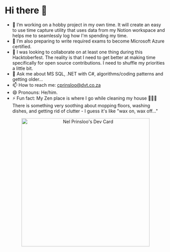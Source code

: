 # Hi there 👋

<!--
**NelCapeTown/NelCapeTown** is a ✨ _special_ ✨ repository because its `README.md` (this file) appears on your GitHub profile.

Here are some ideas to get you started: -->

- 🔭 I’m working on a hobby project in my own time.  It will create an easy to use time capture utility that uses data from my Notion workspace and helps me to seamlessly log how I'm spending my time.
- 🌱 I’m also preparing to write required exams to become Microsoft Azure certified.  
- 👯 I was looking to collaborate on at least one thing during this Hacktoberfest.  The reality is that I need to get better at making time specifically for open source contributions.  I need to shuffle my priorities a little bit.
- 💬 Ask me about MS SQL, .NET with C#, algorithms/coding patterns and getting older...
- 📫 How to reach me: <a href="mailto:cprinsloo@dvt.co.za">cprinsloo@dvt.co.za</a>
- 😄 Pronouns: He/him.
- ⚡ Fun fact: My Zen place is where I go while cleaning my house 🧼🧽🧹  There is something very soothing about mopping floors, washing dishes, and getting rid of clutter - I guess it's like "wax on, wax off..."

<p align="center"><a href="https://app.daily.dev/nelcapetown"><img src="https://api.daily.dev/devcards/67c610fb1bfe41f38361ac7268cb071a.png?r=zn6" width="400" alt="Nel Prinsloo's Dev Card"/></a></p>
